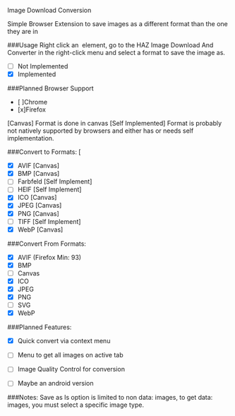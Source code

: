 Image Download Conversion

Simple Browser Extension to save images as a different format than the one they are in

###Usage
Right click an <img> element, go to the HAZ Image Download And Converter in the right-click menu and select a format to save the image as.

- [ ] Not Implemented
- [x] Implemented

###Planned Browser Support
- [ ]Chrome
- [x]Firefox

[Canvas] Format is done in canvas
[Self Implemented] Format is probably not natively supported by browsers and either has or needs self implementation.

###Convert to Formats: [
 - [x] AVIF		[Canvas]
 - [x] BMP		[Canvas]
 - [ ] Farbfeld		[Self Implement]
 - [ ] HEIF		[Self Implement]
 - [x] ICO		[Canvas]
 - [x] JPEG		[Canvas]
 - [x] PNG		[Canvas]
 - [ ] TIFF		[Self Implement]
 - [x] WebP		[Canvas]

###Convert From Formats:
 - [x] AVIF (Firefox Min: 93)
 - [x] BMP
 - [ ] Canvas
 - [x] ICO
 - [x] JPEG
 - [x] PNG
 - [ ] SVG
 - [x] WebP

###Planned Features:
 - [x] Quick convert via context menu
 - [ ] Menu to get all images on active tab
 - [ ] Image Quality Control for conversion
 - [ ] Maybe an android version


###Notes:
 Save as Is option is limited to non data: images, to get data: images, you must select a specific image type.
